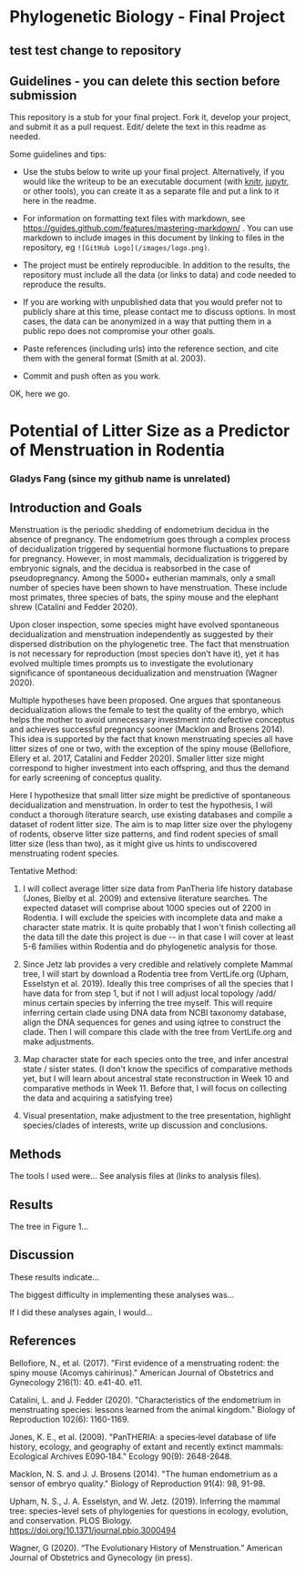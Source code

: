 # Phylogenetic Biology - Final Project

## test test change to repository
## Guidelines - you can delete this section before submission

This repository is a stub for your final project. Fork it, develop your project, and submit it as a pull request. Edit/ delete the text in this readme as needed.

Some guidelines and tips:

- Use the stubs below to write up your final project. Alternatively, if you would like the writeup to be an executable document (with [knitr](http://yihui.name/knitr/), [jupytr](http://jupyter.org/), or other tools), you can create it as a separate file and put a link to it here in the readme.

- For information on formatting text files with markdown, see https://guides.github.com/features/mastering-markdown/ . You can use markdown to include images in this document by linking to files in the repository, eg `![GitHub Logo](/images/logo.png)`.

- The project must be entirely reproducible. In addition to the results, the repository must include all the data (or links to data) and code needed to reproduce the results.

- If you are working with unpublished data that you would prefer not to publicly share at this time, please contact me to discuss options. In most cases, the data can be anonymized in a way that putting them in a public repo does not compromise your other goals.

- Paste references (including urls) into the reference section, and cite them with the general format (Smith at al. 2003).

- Commit and push often as you work.

OK, here we go.

# Potential of Litter Size as a Predictor of Menstruation in Rodentia 

### Gladys Fang (since my github name is unrelated) 
## Introduction and Goals

  Menstruation is the periodic shedding of endometrium decidua in the absence of pregnancy. The endometrium goes through a complex process of decidualization triggered by sequential hormone fluctuations to prepare for pregnancy. However, in most mammals, decidualization is triggered by embryonic signals, and the decidua is reabsorbed in the case of pseudopregnancy. Among the 5000+ eutherian mammals, only a small number of species have been shown to have menstruation. These include most primates, three species of bats, the spiny mouse and the elephant shrew (Catalini and Fedder 2020). 
  
  Upon closer inspection, some species might have evolved spontaneous decidualization and menstruation independently as suggested by their dispersed distribution on the phylogenetic tree. The fact that menstruation is not necessary for reproduction (most species don’t have it), yet it has evolved multiple times prompts us to investigate the evolutionary significance of spontaneous decidualization and menstruation (Wagner 2020). 
  
  Multiple hypotheses have been proposed. One argues that spontaneous decidualization allows the female to test the quality of the embryo, which helps the mother to avoid unnecessary investment into defective conceptus and achieves successful pregnancy sooner (Macklon and Brosens 2014). This idea is supported by the fact that known menstruating species all have litter sizes of one or two, with the exception of the spiny mouse (Bellofiore, Ellery et al. 2017, Catalini and Fedder 2020). Smaller litter size might correspond to higher investment into each offspring, and thus the demand for early screening of conceptus quality.  
  
  Here I hypothesize that small litter size might be predictive of spontaneous decidualization and menstruation. In order to test the hypothesis, I will conduct a thorough literature search, use existing databases and compile a dataset of rodent litter size. The aim is to map litter size over the phylogeny of rodents, observe litter size patterns, and find rodent species of small litter size (less than two), as it might give us hints to undiscovered menstruating rodent species.
  
Tentative Method:
  1. I will collect average litter size data from PanTheria life history database (Jones, Bielby et al. 2009) and extensive literature searches. The expected dataset will comprise about 1000 species out of 2200 in Rodentia. I will exclude the speicies with incomplete data and make a character state matrix. 
     It is quite probably that I won't finish collecting all the data till the date this project is due -- in that case I will cover at least 5-6 families within Rodentia and do phylogenetic analysis for those. 
     
  2. Since Jetz lab provides a very credible and relatively complete Mammal tree, I will start by download a Rodentia tree from VertLife.org (Upham, Esselstyn et al. 2019). Ideally this tree comprises of all the species that I have data for from step 1, but if not I will adjust local topology /add/ minus certain species by inferring the tree myself. This will require inferring certain clade using DNA data from NCBI taxonomy database, align the DNA sequences for genes and using iqtree to construct the clade. Then I will compare this clade with the tree from VertLife.org and make adjustments. 
  3. Map character state for each species onto the tree, and infer ancestral state / sister states. (I don't know the specifics of comparative methods yet, but I will learn about ancestral state reconstruction in Week 10 and comparative methods in Week 11. Before that, I will focus on collecting the data and acquiring a satisfying tree) 
  4. Visual presentation, make adjustment to the tree presentation, highlight species/clades of interests, write up discussion and conclusions. 

## Methods

The tools I used were... See analysis files at (links to analysis files).

## Results

The tree in Figure 1...

## Discussion

These results indicate...

The biggest difficulty in implementing these analyses was...

If I did these analyses again, I would...

## References

Bellofiore, N., et al. (2017). "First evidence of a menstruating rodent: the spiny mouse (Acomys cahirinus)." American Journal of Obstetrics and Gynecology 216(1): 40. e41-40. e11.
	
Catalini, L. and J. Fedder (2020). "Characteristics of the endometrium in menstruating species: lessons learned from the animal kingdom." Biology of Reproduction 102(6): 1160-1169.
	
Jones, K. E., et al. (2009). "PanTHERIA: a species‐level database of life history, ecology, and geography of extant and recently extinct mammals: Ecological Archives E090‐184." Ecology 90(9): 2648-2648.
	
Macklon, N. S. and J. J. Brosens (2014). "The human endometrium as a sensor of embryo quality." Biology of Reproduction 91(4): 98, 91-98.

Upham, N. S., J. A. Esselstyn, and W. Jetz. (2019). Inferring the mammal tree: species-level sets of phylogenies for questions in ecology, evolution, and conservation. PLOS Biology. https://doi.org/10.1371/journal.pbio.3000494

Wagner, G (2020). “The Evolutionary History of Menstruation.” American Journal of Obstetrics and Gynecology (in press).



